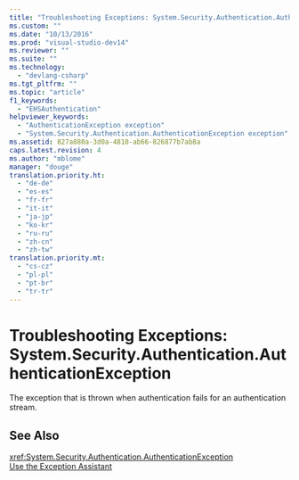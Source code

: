 ```yaml
---
title: "Troubleshooting Exceptions: System.Security.Authentication.AuthenticationException"
ms.custom: ""
ms.date: "10/13/2016"
ms.prod: "visual-studio-dev14"
ms.reviewer: ""
ms.suite: ""
ms.technology: 
  - "devlang-csharp"
ms.tgt_pltfrm: ""
ms.topic: "article"
f1_keywords: 
  - "EHSAuthentication"
helpviewer_keywords: 
  - "AuthenticationException exception"
  - "System.Security.Authentication.AuthenticationException exception"
ms.assetid: 827a880a-3d0a-4810-ab66-826877b7ab8a
caps.latest.revision: 4
ms.author: "mblome"
manager: "douge"
translation.priority.ht: 
  - "de-de"
  - "es-es"
  - "fr-fr"
  - "it-it"
  - "ja-jp"
  - "ko-kr"
  - "ru-ru"
  - "zh-cn"
  - "zh-tw"
translation.priority.mt: 
  - "cs-cz"
  - "pl-pl"
  - "pt-br"
  - "tr-tr"
---
```

# Troubleshooting Exceptions: System.Security.Authentication.AuthenticationException
The exception that is thrown when authentication fails for an authentication stream.  
  
## See Also  
 <xref:System.Security.Authentication.AuthenticationException>   
 [Use the Exception Assistant](../Topic/How%20to:%20Use%20the%20Exception%20Assistant.md)